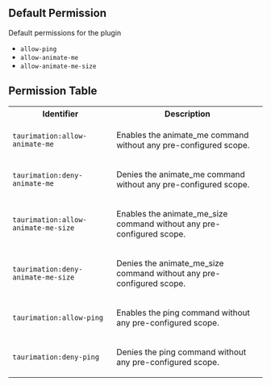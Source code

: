 ## Default Permission

Default permissions for the plugin

- `allow-ping`
- `allow-animate-me`
- `allow-animate-me-size`

## Permission Table

<table>
<tr>
<th>Identifier</th>
<th>Description</th>
</tr>


<tr>
<td>

`taurimation:allow-animate-me`

</td>
<td>

Enables the animate_me command without any pre-configured scope.

</td>
</tr>

<tr>
<td>

`taurimation:deny-animate-me`

</td>
<td>

Denies the animate_me command without any pre-configured scope.

</td>
</tr>

<tr>
<td>

`taurimation:allow-animate-me-size`

</td>
<td>

Enables the animate_me_size command without any pre-configured scope.

</td>
</tr>

<tr>
<td>

`taurimation:deny-animate-me-size`

</td>
<td>

Denies the animate_me_size command without any pre-configured scope.

</td>
</tr>

<tr>
<td>

`taurimation:allow-ping`

</td>
<td>

Enables the ping command without any pre-configured scope.

</td>
</tr>

<tr>
<td>

`taurimation:deny-ping`

</td>
<td>

Denies the ping command without any pre-configured scope.

</td>
</tr>
</table>
